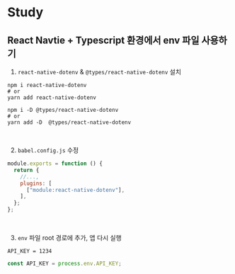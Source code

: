 # Study

## React Navtie + Typescript 환경에서 env 파일 사용하기
1. `react-native-dotenv` & `@types/react-native-dotenv` 설치
  ```
  npm i react-native-dotenv
  # or
  yarn add react-native-dotenv
  ```
  ```
  npm i -D @types/react-native-dotenv
  # or
  yarn add -D  @types/react-native-dotenv
  ```
<br/>

2. `babel.config.js` 수정
```js
module.exports = function () {
  return {
    //...,
    plugins: [
      ["module:react-native-dotenv"],
    ],
  };
};
```

<br/>

3. `env` 파일 root 경로에 추가, 앱 다시 실행
```
API_KEY = 1234
```
```js
const API_KEY = process.env.API_KEY;
```
